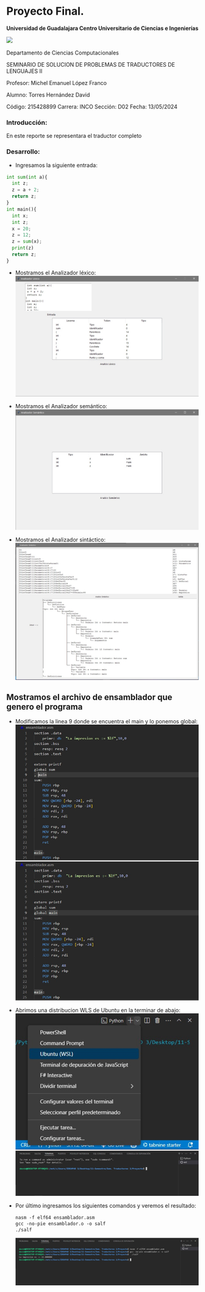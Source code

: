 # Proyecto Final.
**Universidad de Guadalajara Centro Universitario de Ciencias e Ingenierías**

  ![](https://seeklogo.com/images/U/Universidad_de_Guadalajara-logo-E221350A81-seeklogo.com.png) <br>

Departamento de Ciencias Computacionales

SEMINARIO DE SOLUCION DE PROBLEMAS DE TRADUCTORES DE LENGUAJES II

Profesor: Michel Emanuel López Franco

Alumno: Torres Hernández David

Código: 215428899	     	Carrera: INCO		Sección: D02		Fecha: 13/05/2024


### **Introducción:**

En este reporte se representara el traductor completo <br>

### **Desarrollo:**
- Ingresamos la siguiente entrada: <br>
```python
int sum(int a){
  int z;
  z = a + 2;
  return z;
}
int main(){
  int x;
  int z;
  x = 20;
  z = 12;
  z = sum(x);
  print(z)
  return z;
}
```
- Mostramos el Analizador léxico: <br>
![image](lexico.jpg) <br>

- Mostramos el Analizador semántico:
  ![image](semantico.jpg) <br>

- Mostramos el Analizador sintáctico:
  ![image](sintactico.jpg) <br>

## Mostramos el archivo de ensamblador que genero el programa
- Modificamos la linea 9 donde se encuentra el main y lo ponemos global:
  ![image](ensamblador1.jpg) <br>
  ![image](ensamblador2.jpg) <br>
  
- Abrimos una distribucion WLS de Ubuntu en la terminar de abajo:
  ![image](wls.jpg) <br>
  ![image](terminal1.jpg) <br>
  
- Por último ingresamos los siguientes comandos y veremos el resultado:
  ```linux
  nasm -f elf64 ensamblador.asm
  gcc -no-pie ensamblador.o -o salf
  ./salf
  ```
  ![image](terminal2.jpg) <br>

